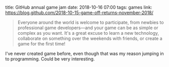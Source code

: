 title: GitHub annual game jam
date: 2018-10-16 07:00
tags: games
link: https://blog.github.com/2018-10-15-game-off-returns-november-2018/

> Everyone around the world is welcome to participate,
> from newbies to professional game developers—and your
> game can be as simple or complex as you want.
> It's a great excuse to learn a new technology,
> collaborate on something over the weekends
> with friends, or create a game for the first time!

I've never created game before, even though that was my reason
jumping in to programming. Could be very interesting.